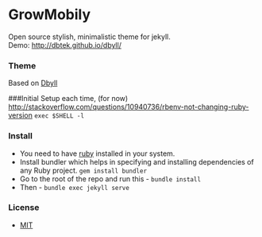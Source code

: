 GrowMobily
=====

Open source stylish, minimalistic theme for jekyll.  
Demo: http://dbtek.github.io/dbyll/


### Theme
Based on [Dbyll](https://github.com/dbtek/dbyll)

###Initial Setup each time, (for now)
http://stackoverflow.com/questions/10940736/rbenv-not-changing-ruby-version
`exec $SHELL -l`

### Install
- You need to have [ruby](https://www.ruby-lang.org/en/documentation/installation/) installed in your system.
- Install bundler which helps in specifying and installing dependencies of any Ruby project. ```gem install bundler```
- Go to the root of the repo and run this - ```bundle install```
- Then - ```bundle exec jekyll serve```

### License
- [MIT](http://opensource.org/licenses/MIT)
